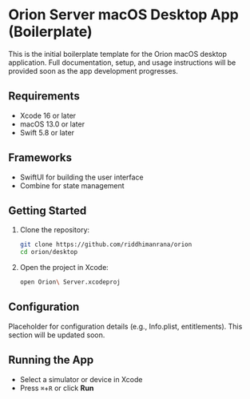 # Orion Server macOS Desktop App (Boilerplate)

This is the initial boilerplate template for the Orion macOS desktop application. Full documentation, setup, and usage instructions will be provided soon as the app development progresses.

## Requirements

- Xcode 16 or later  
- macOS 13.0 or later  
- Swift 5.8 or later  

## Frameworks

- SwiftUI for building the user interface  
- Combine for state management  

## Getting Started

1. Clone the repository:  

   ```bash
   git clone https://github.com/riddhimanrana/orion
   cd orion/desktop
   ```

2. Open the project in Xcode:  

   ```bash
   open Orion\ Server.xcodeproj
   ```

## Configuration

Placeholder for configuration details (e.g., Info.plist, entitlements). This section will be updated soon.

## Running the App

- Select a simulator or device in Xcode  
- Press `⌘`+`R` or click **Run**
